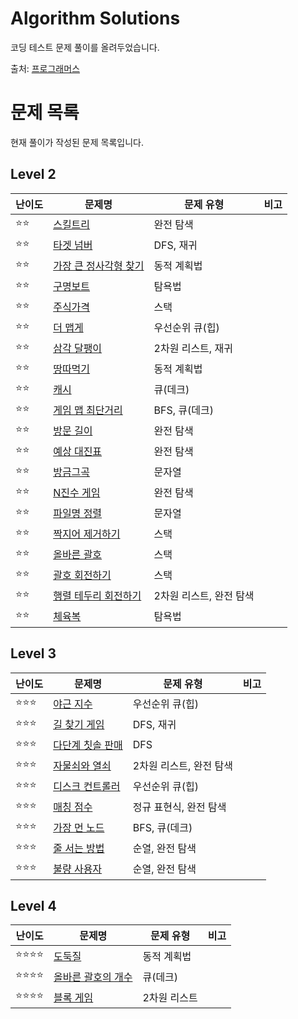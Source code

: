 # Algorithm Solutions

코딩 테스트 문제 풀이를 올려두었습니다.

출처: [프로그래머스](https://programmers.co.kr)

# 문제 목록

현재 풀이가 작성된 문제 목록입니다.

## Level 2

| 난이도 | 문제명 | 문제 유형 | 비고 |
| --- | --- | --- | --- |
| ⭐️⭐️ | [스킬트리](/lv2/skill_tree.md/) | 완전 탐색 | |
| ⭐️⭐️ | [타겟 넘버](/lv2/target_number.md/) | DFS, 재귀 | |
| ⭐️⭐️ | [가장 큰 정사각형 찾기](/lv2/largest_rect/) | 동적 계획법 | |
| ⭐️⭐️ | [구명보트](/lv2/lifeboat/) | 탐욕법 | |
| ⭐️⭐️ | [주식가격](/lv2/stock_price/) | 스택 | |
| ⭐️⭐️ | [더 맵게](/lv2/hotter/) | 우선순위 큐(힙) | |
| ⭐️⭐️ | [삼각 달팽이](/lv2/triangle_snail/) | 2차원 리스트, 재귀 | |
| ⭐️⭐️ | [땅따먹기](/lv2/ground_picking/) | 동적 계획법 | |
| ⭐️⭐️ | [캐시](/lv2/cache/) | 큐(데크) | |
| ⭐️⭐️ | [게임 맵 최단거리](/lv2/shortest_dist/) | BFS, 큐(데크) | |
| ⭐️⭐️ | [방문 길이](/lv2/visited) | 완전 탐색 | |
| ⭐️⭐️ | [예상 대진표](/lv2/tournament/) | 완전 탐색 | |
| ⭐️⭐️ | [방금그곡](/lv2/music/) | 문자열 | |
| ⭐️⭐️ | [N진수 게임](/lv2/base_n_game/) | 완전 탐색 | |
| ⭐️⭐️ | [파일명 정렬](/lv2/sorting_files/) | 문자열 | |
| ⭐️⭐️ | [짝지어 제거하기](/lv2/removing_in_pairs/) | 스택 | |
| ⭐️⭐️ | [올바른 괄호](/lv2/right_brackets/) | 스택 | |
| ⭐️⭐️ | [괄호 회전하기](/lv2/rotating_brackets/) | 스택 | |
| ⭐️⭐️ | [행렬 테두리 회전하기](/lv2/rotating_matrix/) | 2차원 리스트, 완전 탐색 | |
| ⭐️⭐️ | [체육복](/lv2/sportswear/) | 탐욕법 | |

## Level 3

| 난이도 | 문제명 | 문제 유형 | 비고 |
| --- | --- | --- | --- |
| ⭐️⭐️⭐️ | [야근 지수](/lv3/overwork/) | 우선순위 큐(힙) | |
| ⭐️⭐️⭐️ | [길 찾기 게임](/lv3/directions/) | DFS, 재귀 | |
| ⭐️⭐️⭐️ | [다단계 칫솔 판매](/lv3/toothbrush/) | DFS | |
| ⭐️⭐️⭐️ | [자물쇠와 열쇠](/lv3/lock_and_key/) | 2차원 리스트, 완전 탐색 | |
| ⭐️⭐️⭐️ | [디스크 컨트롤러](/lv3/disk_controller/) | 우선순위 큐(힙) | |
| ⭐️⭐️⭐️ | [매칭 점수](/lv3/match_score/) | 정규 표현식, 완전 탐색 | |
| ⭐️⭐️⭐️ | [가장 먼 노드](/lv3/farthest_node/) | BFS, 큐(데크) | |
| ⭐️⭐️⭐️ | [줄 서는 방법](/lv3/permutation/) | 순열, 완전 탐색 | |
| ⭐️⭐️⭐️ | [불량 사용자](/lv3/abusing/) | 순열, 완전 탐색 | |

## Level 4

| 난이도 | 문제명 | 문제 유형 | 비고 |
| --- | --- | --- | --- |
| ⭐️⭐️⭐️⭐️ | [도둑질](/lv4/thievery/) | 동적 계획법 | |
| ⭐️⭐️⭐️⭐️ | [올바른 괄호의 개수](/lv4/right_brackets/) | 큐(데크) | |
| ⭐️⭐️⭐️⭐️ | [블록 게임](/lv4/block_games/) | 2차원 리스트 | |

